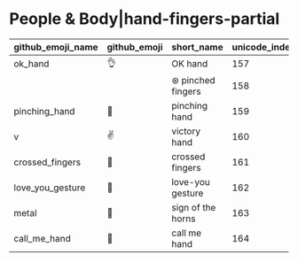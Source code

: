 # People & Body|hand-fingers-partial

|github_emoji_name|github_emoji|short_name|unicode_index|
|---|---|---|---|
|ok_hand|:ok_hand:|OK hand|157|
|||⊛ pinched fingers|158|
|pinching_hand|:pinching_hand:|pinching hand|159|
|v|:v:|victory hand|160|
|crossed_fingers|:crossed_fingers:|crossed fingers|161|
|love_you_gesture|:love_you_gesture:|love-you gesture|162|
|metal|:metal:|sign of the horns|163|
|call_me_hand|:call_me_hand:|call me hand|164|
